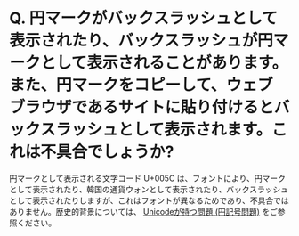 # Q. 円マークがバックスラッシュとして表示されたり、バックスラッシュが円マークとして表示されることがあります。また、円マークをコピーして、ウェブ ブラウザであるサイトに貼り付けるとバックスラッシュとして表示されます。これは不具合でしょうか?

円マークとして表示される文字コード U+005C は、フォントにより、円マークとして表示されたり、韓国の通貨ウォンとして表示されたり、バックスラッシュとして表示されたりしますが、これはフォントが異なるためであり、不具合ではありません。歴史的背景については、 [Unicodeが持つ問題 (円記号問題)](https://ja.wikipedia.org/wiki/%E5%86%86%E8%A8%98%E5%8F%B7#Unicode%E3%81%8C%E6%8C%81%E3%81%A4%E5%95%8F%E9%A1%8C%EF%BC%88%E5%86%86%E8%A8%98%E5%8F%B7%E5%95%8F%E9%A1%8C%EF%BC%89) をご参照ください。
